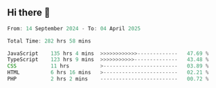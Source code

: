 ## Hi there 👋
<!--START_SECTION:Muni-->

```Javascript
From: 14 September 2024 - To: 04 April 2025

Total Time: 282 hrs 58 mins

JavaScript    135 hrs 4 mins  >>>>>>>>>>>>-------------   47.69 %
TypeScript    123 hrs 9 mins  >>>>>>>>>>>--------------   43.48 %
CSS           11 hrs          >------------------------   03.89 %
HTML          6 hrs 16 mins   >------------------------   02.21 %
PHP           2 hrs 2 mins    -------------------------   00.72 %
```

<!--END_SECTION:Muni-->
